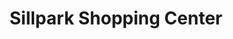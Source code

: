 ---
title: "Sillpark Shopping Center"
url: /innsbruck/sillpark-shopping-center/
shop: Einkaufszentrum
---